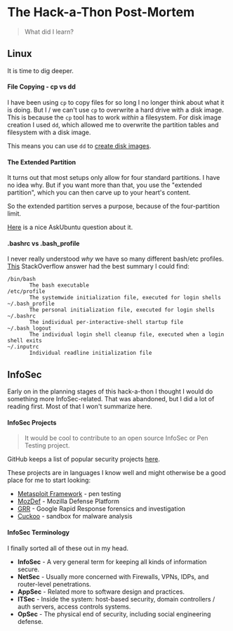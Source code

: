 # The Hack-a-Thon Post-Mortem

> What did I learn?


## Linux

It is time to dig deeper.

#### File Copying - cp vs dd

I have been using `cp` to copy files for so long I no longer think about what it is doing. But I / we can't use `cp` to overwrite a hard drive with a disk image. This is because the `cp` tool has to work *within* a filesystem. For disk image creation I used `dd`, which allowed me to overwrite the partition tables and filesystem with a disk image.

This means you can use `dd` to [create disk images](https://askubuntu.com/questions/299081/how-do-i-create-a-backup-image-of-an-sd-card#299090).


#### The Extended Partition

It turns out that most setups only allow for four standard partitions.  I have no idea why.  But if you want more than that, you use the "extended partition", which you can then carve up to your heart's content.

So the extended partition serves a purpose, because of the four-partition limit.

[Here](https://askubuntu.com/questions/151968/what-does-the-term-extended-partition-mean-is-it-safe-to-use-this-type-of-par) is a nice AskUbuntu question about it.


#### .bashrc vs .bash_profile

I never really understood *why* we have so many different bash/etc profiles.  [This](https://stackoverflow.com/a/416931/1287593) StackOverflow answer had the best summary I could find:

    /bin/bash
           The bash executable
    /etc/profile
           The systemwide initialization file, executed for login shells
    ~/.bash_profile
           The personal initialization file, executed for login shells
    ~/.bashrc
           The individual per-interactive-shell startup file
    ~/.bash_logout
           The individual login shell cleanup file, executed when a login shell exits
    ~/.inputrc
           Individual readline initialization file


## InfoSec

Early on in the planning stages of this hack-a-thon I thought I would do something more InfoSec-related. That was abandoned, but I did a lot of reading first.  Most of that I won't summarize here.

#### InfoSec Projects

> It would be cool to contribute to an open source InfoSec or Pen Testing project.

GitHub keeps a list of popular security projects [here](https://github.com/showcases/security?s=stars).

These projects are in languages I know well and might otherwise be a good place for me to start looking:

* [Metasploit Framework](https://github.com/rapid7/metasploit-framework) - pen testing
* [MozDef](https://github.com/mozilla/MozDef) - Mozilla Defense Platform
* [GRR](https://github.com/google/grr/tree/gh-pages) - Google Rapid Response forensics and investigation
* [Cuckoo](https://github.com/cuckoosandbox/cuckoo) - sandbox for malware analysis

#### InfoSec Terminology

I finally sorted all of these out in my head.

* **InfoSec** - A very general term for keeping all kinds of information secure.
* **NetSec** - Usually more concerned with Firewalls, VPNs, IDPs, and router-level penetrations.
* **AppSec** - Related more to software design and practices.
* **ITSec** - Inside the system: host-based security, domain controllers / auth servers, access controls systems.
* **OpSec** - The physical end of security, including social engineering defense.
